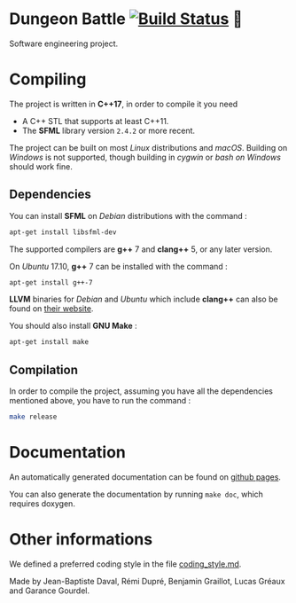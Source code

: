 Dungeon Battle
[![Build Status](https://travis-ci.org/remi-dupre/dungeon-battle.svg?branch=master)](https://travis-ci.org/remi-dupre/dungeon-battle) 🦄
==============

Software engineering project.

# Compiling

The project is written in **C++17**, in order to compile it you need 

- A C++ STL that supports at least C++11.
- The **SFML** library version `2.4.2` or more recent.

The project can be built on most *Linux* distributions and *macOS*. Building on *Windows* is not supported, though building in *cygwin* or *bash on Windows* should work fine.

## Dependencies

You can install **SFML** on *Debian* distributions with the command :

```bash
apt-get install libsfml-dev
```

The supported compilers are **g++** 7 and **clang++** 5, or any later version.

On *Ubuntu* 17.10, **g++** 7 can be installed with the command :

```bash
apt-get install g++-7
```

**LLVM** binaries for *Debian* and *Ubuntu* which include **clang++** can also be found on [their website](http://releases.llvm.org/download.html).

You should also install **GNU Make** :

```bash
apt-get install make
```

## Compilation

In order to compile the project, assuming you have all the dependencies mentioned above, you have to run the command :

```bash
make release
```

# Documentation

An automatically generated documentation can be found on [github pages](https://remi-dupre.github.io/dungeon-battle/index.html).

You can also generate the documentation by running `make doc`, which requires doxygen.

# Other informations

We defined a preferred coding style in the file [coding_style.md](https://github.com/remi-dupre/dungeon-battle/blob/master/coding_style.md).


Made by Jean-Baptiste Daval, Rémi Dupré, Benjamin Graillot, Lucas Gréaux and Garance Gourdel.
